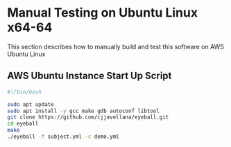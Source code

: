# Manual Testing on Ubuntu Linux x64-64
This section describes how to manually build and test this software on AWS Ubuntu Linux 

## AWS Ubuntu Instance Start Up Script
```bash
#!/bin/bash

sudo apt update
sudo apt install -y gcc make gdb autoconf libtool
git clone https://github.com/cjjavellana/eyeball.git
cd eyeball
make
./eyeball -f subject.yml -c demo.yml
```
